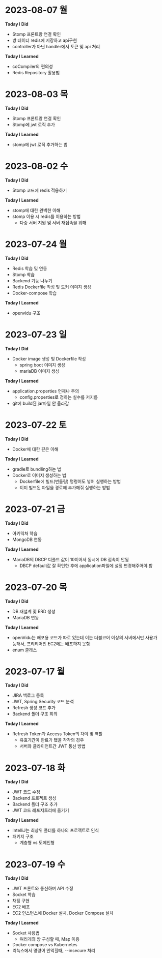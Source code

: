 # 2023-08-07 월
**Today I Did**
- Stomp 프론트랑 연결 확인
- 방 데이터 redis에 저장하고 api구현
- controller가 아닌 handler에서 토큰 및 api 처리

**Today I Learned**
- coCompiler의 편의성
- Redis Repository 활용법


# 2023-08-03 목
**Today I Did**
- Stomp 프론트랑 연결 확인
- Stomp에 jwt 로직 추가

**Today I Learned**
- stomp에 jwt 로직 추가하는 법


# 2023-08-02 수
**Today I Did**
- Stomp 코드에 redis 적용하기

**Today I Learned**
- stomp에 대한 완벽한 이해
- stomp 이용 시 redis를 이용하는 방법 
    - 다중 서버 지원 및 서버 재접속을 위해


# 2023-07-24 월
**Today I Did**
- Redis 학습 및 연동
- Stomp 학습
- Backend 기능 나누기
- Redis Dockerfile 작성 및 도커 이미지 생성
- Docker-compose 학습

**Today I Learned**
- openvidu 구조


# 2023-07-23 일
**Today I Did**
- Docker image 생성 및 Dockerfile 작성
    - spring boot 이미지 생성
    - mariaDB 이미지 생성 

**Today I Learned**
- application.properties 언제나 주의
    -  config.properties로 정하는 실수를 저지름
- git에 build된 jar파일 안 올라감


# 2023-07-22 토
**Today I Did**
- Docker에 대한 깊은 이해

**Today I Learned**
- gradle로 bundling하는 법
- Docker로 이미지 생성하는 법
    - Dockerfile에 빌드(번들링) 명령어도 넣어 실행하는 방법
    - 이미 빌드된 파일을 경로에 추가해줘 실행하는 방법 


# 2023-07-21 금
**Today I Did**
- 아키텍처 학습
- MongoDB 연동

**Today I Learned**
- MariaDB의 DBCP 디폴드 값이 10이어서 동시에 DB 접속이 안됨
    - DBCP default값 잘 확인한 후에 application파일에 설정 변경해주어야 함


# 2023-07-20 목
**Today I Did**
- DB 재설계 및 ERD 생성
- MariaDB 연동

**Today I Learned**
- openVidu는 배포용 코드가 따로 있는데 이는 더블코어 이상의 서버에서만 사용가능해서, 프리티어인 EC2에는 배포하지 못함
- enum 클래스


# 2023-07-17 월
**Today I Did**
- JIRA 백로그 등록
- JWT, Spring Security 코드 분석
- Refresh 생성 코드 추가
- Backend 폴더 구조 회의

**Today I Learned**
- Refresh Token과 Access Token의 차이 및 역할
    - 유효기간이 만료가 됐을 각각의 경우
    - 서버와 클라이언트간 JWT 통신 방법


# 2023-07-18 화
**Today I Did**
- JWT 코드 수정
- Backend 프로젝트 생성
- Backend 폴더 구조 추가
- JWT 코드 레포지토리에 옮기기

**Today I Learned**
- IntelliJ는 최상위 폴더를 하나의 프로젝트로 인식
- 패키지 구조 
    - 계층형 vs 도메인형


# 2023-07-19 수
**Today I Did**
- JWT 프론트와 통신하며 API 수정
- Socket 학습
- 채팅 구현
- EC2 배포
- EC2 인스턴스에 Docker 설치, Docker Compose 설치

**Today I Learned**
- Socket 사용법
    - 여러개의 방 구성할 때, Map 이용
- Docker compose vs Kubernetes
- 리눅스에서 명령어 안먹힐때, --insecure 처리

